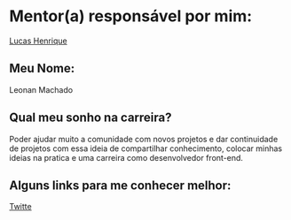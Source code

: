 # Mentor(a) responsável por mim:

[Lucas Henrique](/profiles/mentors/profiles/lucas_henrique.md)

## Meu Nome:

Leonan Machado

## Qual meu sonho na carreira?

Poder ajudar muito a comunidade com novos projetos e dar continuidade de projetos com essa ideia de compartilhar conhecimento, colocar minhas ideias na pratica e uma carreira como desenvolvedor front-end.


## Alguns links para me conhecer melhor:


[Twitte](https://twitter.com/leonantvrs)
